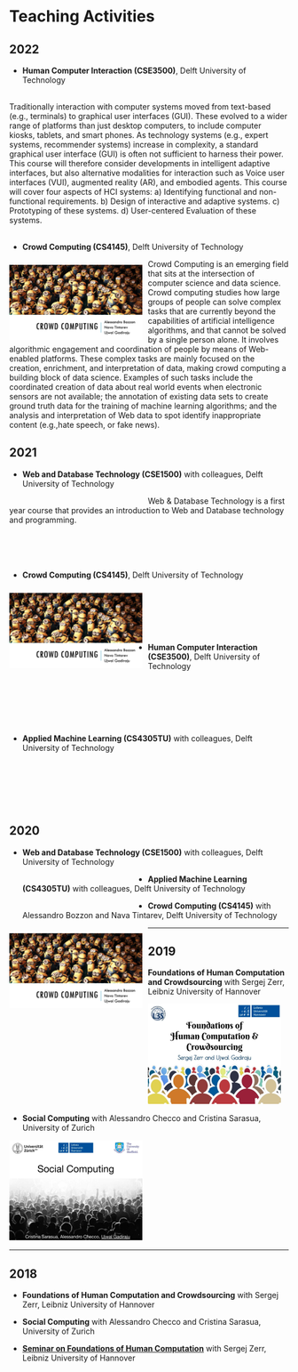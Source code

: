 # Teaching Activities


## 2022

- **Human Computer Interaction (CSE3500)**, Delft University of Technology
<a href="https://studiegids.tudelft.nl/a101_displayCourse.do?course_id=57351">
<img align="left" src="https://images.unsplash.com/photo-1483478550801-ceba5fe50e8e?ixlib=rb-1.2.1&ixid=eyJhcHBfaWQiOjEyMDd9&auto=format&fit=crop&w=1350&q=80" alt="" width="240" style="padding-right:10px;padding-top:10px">
</a>
<br>
Traditionally interaction with computer systems moved from text-based (e.g., terminals) to graphical user interfaces (GUI). These evolved to a wider range of platforms than just desktop computers, to include computer kiosks, tablets, and smart phones. As technology systems (e.g., expert systems, recommender systems) increase in complexity, a standard graphical user interface (GUI) is often not sufficient to harness their power. This course will therefore consider developments in intelligent adaptive interfaces, but also alternative modalities for interaction such as Voice user interfaces (VUI), augmented reality (AR), and embodied agents.
This course will cover four aspects of HCI systems: 
a) Identifying functional and non-functional requirements. 
b) Design of interactive and adaptive systems.
c) Prototyping of these systems.
d) User-centered Evaluation of these systems.
<br>
<br>


- **Crowd Computing (CS4145)**, Delft University of Technology
<a href="https://studiegids.tudelft.nl/a101_displayCourse.do?course_id=57441">        
<img align="left" src="CS4145.png" alt="CS4145" width="240" style="padding-right:10px;padding-top:10px">
</a>
Crowd Computing is an emerging field that sits at the intersection of computer science and data science. Crowd computing studies how large groups of people can solve complex tasks that are currently beyond the capabilities of artificial intelligence algorithms, and that cannot be solved by a single person alone. 
It involves algorithmic engagement and coordination of people by means of Web-enabled platforms. These complex tasks are mainly focused on the creation, enrichment, and interpretation of data, making crowd computing a building block of data science. Examples of such tasks include the coordinated creation of data about real world events when electronic sensors are not available; the annotation of existing data sets to create ground truth data for the training of machine learning algorithms; and the analysis and interpretation of Web data to spot identify inappropriate content (e.g.,hate speech, or fake news).


## 2021

- **Web and Database Technology (CSE1500)** with colleagues, Delft University of Technology
<a href="https://studiegids.tudelft.nl/a101_displayCourse.do?course_id=55104">        
<img align="left" src="https://images.unsplash.com/photo-1523961131990-5ea7c61b2107?ixlib=rb-1.2.1&ixid=eyJhcHBfaWQiOjEyMDd9&auto=format&fit=crop&w=1267&q=80" alt="" width="240" style="padding-right:10px;padding-top:10px">
</a>
Web & Database Technology is a first year course that provides an introduction to Web and Database technology and programming.
<br>
<br>
<br>
<br>
<br>

- **Crowd Computing (CS4145)**, Delft University of Technology
<a href="https://studiegids.tudelft.nl/a101_displayCourse.do?course_id=55281">        
<img align="left" src="CS4145.png" alt="CS4145" width="240" style="padding-right:10px;padding-top:10px">
</a>
<br>
<br>
<br>
<br>
<br>
<!-- Crowd Computing is an emerging field that sits at the intersection of computer science and data science. Crowd computing studies how large groups of people can solve complex tasks that are currently beyond the capabilities of artificial intelligence algorithms, and that cannot be solved by a single person alone. 
It involves algorithmic engagement and coordination of people by means of Web-enabled platforms. These complex tasks are mainly focused on the creation, enrichment, and interpretation of data, making crowd computing a building block of data science. Examples of such tasks include the coordinated creation of data about real world events when electronic sensors are not available; the annotation of existing data sets to create ground truth data for the training of machine learning algorithms; and the analysis and interpretation of Web data to spot identify inappropriate content (e.g.,hate speech, or fake news). -->

- **Human Computer Interaction (CSE3500)**, Delft University of Technology
<a href="https://studiegids.tudelft.nl/a101_displayCourse.do?course_id=55134">
<img align="left" src="https://images.unsplash.com/photo-1483478550801-ceba5fe50e8e?ixlib=rb-1.2.1&ixid=eyJhcHBfaWQiOjEyMDd9&auto=format&fit=crop&w=1350&q=80" alt="" width="240" style="padding-right:10px;padding-top:10px">
</a>
<br>
<br>
<br>
<br>
<br>
<!--Traditionally interaction with computer systems moved from text-based (e.g., terminals) to graphical user interfaces (GUI). These evolved to a wider range of platforms than just desktop computers, to include computer kiosks, tablets, and smart phones. As technology systems (e.g., expert systems, recommender systems) increase in complexity, a standard graphical user interface (GUI) is often not sufficient to harness their power. This course will therefore consider developments in intelligent adaptive interfaces, but also alternative modalities for interaction such as Voice user interfaces (VUI), augmented reality (AR), and embodied agents.
This course will cover four aspects of HCI systems: 
a) Identifying functional and non-functional requirements. 
b) Design of interactive and adaptive systems.
c) Prototyping of these systems.
d) User-centered Evaluation of these systems.
<br>
<br> -->


- **Applied Machine Learning (CS4305TU)** with colleagues, Delft University of Technology
<a href="https://studiegids.tudelft.nl/a101_displayCourse.do?course_id=56615">        
<img align="left" src="https://images.unsplash.com/photo-1501526029524-a8ea952b15be?ixlib=rb-1.2.1&ixid=eyJhcHBfaWQiOjEyMDd9&auto=format&fit=crop&w=1350&q=80" alt="" width="240" style="padding-right:10px;padding-top:10px">
</a>
<br>
<br>
<br>
<br>
<br>
<!--Machine Learning is increasingly important to fields outside of traditional Artificial Intelligence and Computer Science, proving a powerful technique to study data from different domains. This course aims to give students from different technical backgrounds a better understanding of a range of machine learning techniques. During the course, the focus lies on understanding how to use these different techniques, rather than on trying to improve the techniques themselves. To do this, this course will focus on demonstrating how machine learning can be used in different domains and for different types of data. Throughout the course, teachers from different faculties will apply the techniques they teach to their own domain of research to give students experience with a wide range of topics studied at TUDelft. Additionally, the course will address some of the ethical and societal issues around machine learning such as privacy and bias.-->

## 2020

- **Web and Database Technology (CSE1500)** with colleagues, Delft University of Technology
<a href="https://studiegids.tudelft.nl/a101_displayCourse.do?course_id=55104">        
<img align="left" src="https://images.unsplash.com/photo-1523961131990-5ea7c61b2107?ixlib=rb-1.2.1&ixid=eyJhcHBfaWQiOjEyMDd9&auto=format&fit=crop&w=1267&q=80" alt="" width="240" style="padding-right:10px;padding-top:10px">
</a>
<!--Web & Database Technology is a first year course that provides an introduction to Web and Database technology and programming.
<br>
<br>
<br>
<br>
<br>-->

- **Applied Machine Learning (CS4305TU)** with colleagues, Delft University of Technology
<a href="https://studiegids.tudelft.nl/a101_displayCourse.do?course_id=56615">        
<img align="left" src="https://images.unsplash.com/photo-1501526029524-a8ea952b15be?ixlib=rb-1.2.1&ixid=eyJhcHBfaWQiOjEyMDd9&auto=format&fit=crop&w=1350&q=80" alt="" width="240" style="padding-right:10px;padding-top:10px">
</a>
<!--Machine Learning is increasingly important to fields outside of traditional Artificial Intelligence and Computer Science, proving a powerful technique to study data from different domains. This course aims to give students from different technical backgrounds a better understanding of a range of machine learning techniques. During the course, the focus lies on understanding how to use these different techniques, rather than on trying to improve the techniques themselves. To do this, this course will focus on demonstrating how machine learning can be used in different domains and for different types of data. Throughout the course, teachers from different faculties will apply the techniques they teach to their own domain of research to give students experience with a wide range of topics studied at TUDelft. Additionally, the course will address some of the ethical and societal issues around machine learning such as privacy and bias.-->

- **Crowd Computing (CS4145)** with Alessandro Bozzon and Nava Tintarev, Delft University of Technology
<a href="https://studiegids.tudelft.nl/a101_displayCourse.do?course_id=51132">        
<img align="left" src="CS4145.png" alt="CS4145" width="240" style="padding-right:10px;padding-top:10px">
</a>
<!--Crowd Computing is an emerging field that sits at the intersection of computer science and data science. Crowd computing studies how large groups of people can solve complex tasks that are currently beyond the capabilities of artificial intelligence algorithms, and that cannot be solved by a single person alone. 
It involves algorithmic engagement and coordination of people by means of Web-enabled platforms. These complex tasks are mainly focused on the creation, enrichment, and interpretation of data, making crowd computing a building block of data science. Examples of such tasks include the coordinated creation of data about real world events when electronic sensors are not available; the annotation of existing data sets to create ground truth data for the training of machine learning algorithms; and the analysis and interpretation of Web data to spot identify inappropriate content (e.g.,hate speech, or fake news).-->

---

## 2019

- **Foundations of Human Computation and Crowdsourcing** with Sergej Zerr, Leibniz University of Hannover
<a href="https://www2.kbs.uni-hannover.de/411.html">
<img src="fhcc.jpg" alt="fhcc" width="240">
</a>

- **Social Computing** with Alessandro Checco and Cristina Sarasua, University of Zurich <br>
<img src="social_computing.jpg" alt="Social Computing" width="240">

---

## 2018

- **Foundations of Human Computation and Crowdsourcing** with Sergej Zerr, Leibniz University of Hannover

- **Social Computing** with Alessandro Checco and Cristina Sarasua, University of Zurich

- **[Seminar on Foundations of Human Computation](https://www2.kbs.uni-hannover.de/hcomp-seminar.html)** with Sergej Zerr, Leibniz University of Hannover


